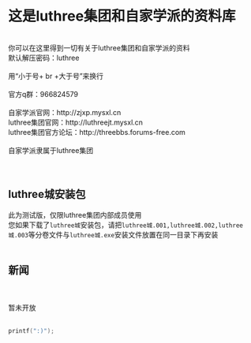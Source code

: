 这是luthree集团和自家学派的资料库
======
<br>
你可以在这里得到一切有关于luthree集团和自家学派的资料
<br>
默认解压密码：luthree
<br>
<br>
用“小于号+ br +大于号”来换行
<br>
<br>
官方q群：966824579
<br>
<br>
自家学派官网：http://zjxp.mysxl.cn
<br>
luthree集团官网：http://luthreejt.mysxl.cn
<br>
luthree集团官方论坛：http://threebbs.forums-free.com
<br>
<br>
自家学派隶属于luthree集团
<br>
<br>
<br>

luthree城安装包
--
此为测试版，仅限luthree集团内部成员使用
<br>
您如果下载了`luthree城`安装包，请把`luthree城.001,luthree城.002,luthree城.003`等分卷文件与`luthree城.exe`安装文件放置在同一目录下再安装
<br>
<br>

新闻
--
<br>
<br>
暂未开放

<br>
<br>

```c
printf(":)");
